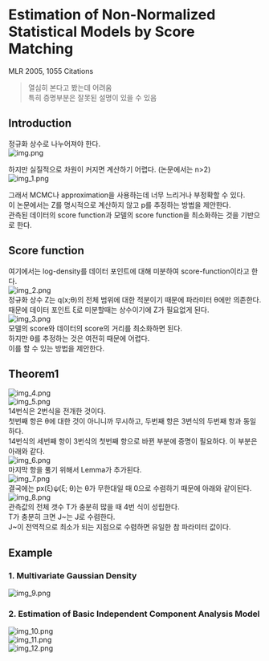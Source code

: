 Estimation of Non-Normalized Statistical Models by Score Matching
===
  MLR 2005, 1055 Citations  
  > 열심히 본다고 봤는데 어려움  
  > 특히 증명부분은 잘못된 설명이 있을 수 있음  

## Introduction

정규화 상수로 나누어져야 한다.   
![img.png](img.png)

하지만 실질적으로 차원이 커지면 계산하기 어렵다. (논문에서는 n>2)  
![img_1.png](img_1.png)

그래서 MCMC나 approximation을 사용하는데 너무 느리거나 부정확할 수 있다.    
이 논문에서는 Z를 명시적으로 계산하지 않고 p를 추정하는 방법을 제안한다.     
관측된 데이터의 score function과 모델의 score function을 최소화하는 것을 기반으로 한다.  

## Score function

여기에서는 log-density를 데이터 포인트에 대해 미분하여 score-function이라고 한다.    
![img_2.png](img_2.png)  
정규화 상수 Z는 q(x;θ)의 전체 범위에 대한 적분이기 때문에 파라미터 θ에만 의존한다.  
때문에 데이터 포인트 ξ로 미분할때는 상수이기에 Z가 필요없게 된다.    
![img_3.png](img_3.png)  
모델의 score와 데이터의 score의 거리를 최소화하면 된다.  
하지만 θ를 추정하는 것은 여전히 때문에 어렵다.             
이를 할 수 있는 방법을 제안한다.                         
 
## Theorem1
![img_4.png](img_4.png)  
![img_5.png](img_5.png)  
14번식은 2번식을 전개한 것이다.  
첫번째 항은 θ에 대한 것이 아니니까 무시하고, 두번째 항은 3번식의 두번째 항과 동일하다.  
14번식의 세번째 항이 3번식의 첫번째 항으로 바뀐 부분에 증명이 필요하다.
이 부분은 아래와 같다.                                      
![img_6.png](img_6.png)  
마지막 항을 풀기 위해서 Lemma가 추가된다.  
![img_7.png](img_7.png)  
결국에는 px(ξ)ψ(ξ; θ)는 θ가 무한대일 때 0으로 수렴하기 때문에 아래와 같이된다.
![img_8.png](img_8.png)  
관측값의 전체 갯수 T가 충분히 많을 때 4번 식이 성립한다.  
T가 충분히 크면 J~는 J로 수렴한다.  
J~이 전역적으로 최소가 되는 지점으로 수렴하면 유일한 참 파라미터 값이다.  

## Example  
### 1. Multivariate Gaussian Density
![img_9.png](img_9.png)      

### 2. Estimation of Basic Independent Component Analysis Model
![img_10.png](img_10.png)  
![img_11.png](img_11.png)  
![img_12.png](img_12.png)
